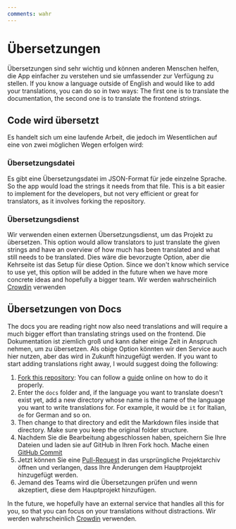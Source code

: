 ```yaml
---
comments: wahr
---
```


# Übersetzungen
Übersetzungen sind sehr wichtig und können anderen Menschen helfen, die App einfacher zu verstehen und sie umfassender zur Verfügung zu stellen. If you know a language outside of English and would like to add your translations, you can do so in two ways: The first one is to translate the documentation, the second one is to translate the frontend strings.


## Code wird übersetzt
Es handelt sich um eine laufende Arbeit, die jedoch im Wesentlichen auf eine von zwei möglichen Wegen erfolgen wird:

### Übersetzungsdatei
Es gibt eine Übersetzungsdatei im JSON-Format für jede einzelne Sprache. So the app would load the strings it needs from that file. This is a bit easier to implement for the developers, but not very efficient or great for translators, as it involves forking the repository.

### Übersetzungsdienst
Wir verwenden einen externen Übersetzungsdienst, um das Projekt zu übersetzen. This option would allow translators to just translate the given strings and have an overview of how much has been translated and what still needs to be translated. Dies wäre die bevorzugte Option, aber die Kehrseite ist das Setup für diese Option. Since we don't know which service to use yet, this option will be added in the future when we have more concrete ideas and hopefully a bigger team. Wir werden wahrscheinlich [Crowdin](https://crowdin.com/) verwenden

## Übersetzungen von Docs
The docs you are reading right now also need translations and will require a much bigger effort than translating strings used on the frontend. Die Dokumentation ist ziemlich groß und kann daher einige Zeit in Anspruch nehmen, um zu übersetzen. Als obige Option könnten wir den Service auch hier nutzen, aber das wird in Zukunft hinzugefügt werden. If you want to start adding translations right away, I would suggest doing the following:

1. [Fork this repository](https://github.com/Raspirus/docs/fork): You can follow a [guide](https://docs.github.com/en/get-started/quickstart/fork-a-repo) online on how to do it properly.
2. Enter the `docs` folder and, if the language you want to translate doesn't exist yet, add a new directory whose name is the name of the language you want to write translations for. For example, it would be `it` for Italian, `de` for German and so on.
3. Then change to that directory and edit the Markdown files inside that directory. Make sure you keep the original folder structure.
4. Nachdem Sie die Bearbeitung abgeschlossen haben, speichern Sie Ihre Dateien und laden sie auf GitHub in Ihren Fork hoch. Mache einen [GitHub Commit](https://docs.github.com/en/desktop/contributing-and-collaborating-using-github-desktop/making-changes-in-a-branch/committing-and-reviewing-changes-to-your-project)
5. Jetzt können Sie eine [Pull-Request](https://docs.github.com/en/pull-requests/collaborating-with-pull-requests/proposing-changes-to-your-work-with-pull-requests/creating-a-pull-request) in das ursprüngliche Projektarchiv öffnen und verlangen, dass Ihre Änderungen dem Hauptprojekt hinzugefügt werden.
6. Jemand des Teams wird die Übersetzungen prüfen und wenn akzeptiert, diese dem Hauptprojekt hinzufügen.

In the future, we hopefully have an external service that handles all this for you, so that you can focus on your translations without distractions. Wir werden wahrscheinlich [Crowdin](https://crowdin.com/) verwenden.


